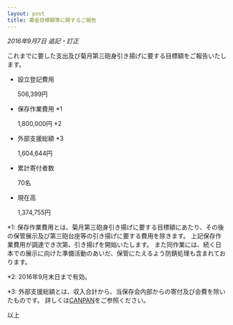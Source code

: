 ```yaml
---
layout: post
title: 募金目標額等に関するご報告
---
```


*2016年9月7日 追記・訂正*

これまでに要した支出及び菊月第三砲身引き揚げに要する目標額をご報告いたします。


- 設立登記費用

  506,399円


- 保存作業費用 *1

  1,800,000円 *2


- 外部支援総額 *3

  1,604,644円


- 累計寄付者数

  70名


- 現在高

  1,374,755円


*1: 保存作業費用とは、菊月第三砲身引き揚げに要する目標額にあたり、その後の保管展示及び第三砲台座等の引き揚げに要する費用を除きます。
上記保存作業費用が調達でき次第、引き揚げを開始いたします。
また同作業には、続く日本での展示に向けた準備活動のあいだ、保管にたえるよう防錆処理も含まれております。

*2: 2016年9月末日まで有効。

*3: 外部支援総額とは、収入合計から、当保存会内部からの寄付及び会費を除いたものです。
詳しくは[CANPAN](http://fields.canpan.info/organization/detail/1924940248#finances)をご参照ください。


以上
